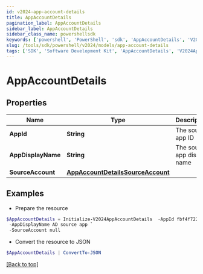 ```yaml
---
id: v2024-app-account-details
title: AppAccountDetails
pagination_label: AppAccountDetails
sidebar_label: AppAccountDetails
sidebar_class_name: powershellsdk
keywords: ['powershell', 'PowerShell', 'sdk', 'AppAccountDetails', 'V2024AppAccountDetails'] 
slug: /tools/sdk/powershell/v2024/models/app-account-details
tags: ['SDK', 'Software Development Kit', 'AppAccountDetails', 'V2024AppAccountDetails']
---
```



# AppAccountDetails

## Properties

Name | Type | Description | Notes
------------ | ------------- | ------------- | -------------
**AppId** | **String** | The source app ID | [optional] 
**AppDisplayName** | **String** | The source app display name | [optional] 
**SourceAccount** | [**AppAccountDetailsSourceAccount**](app-account-details-source-account) |  | [optional] 

## Examples

- Prepare the resource
```powershell
$AppAccountDetails = Initialize-V2024AppAccountDetails  -AppId fbf4f72280304f1a8bc808fc2a3bcf7b `
 -AppDisplayName AD source app `
 -SourceAccount null
```

- Convert the resource to JSON
```powershell
$AppAccountDetails | ConvertTo-JSON
```


[[Back to top]](#) 

